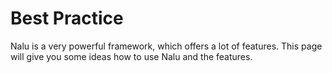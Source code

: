 # Best Practice

Nalu is a very powerful framework, which offers a lot of features. This page will give you some ideas how to use Nalu and the features.




[//]: # ()
[//]: # (Nalu supports simply setting SEO meta tags and the page title.)

[//]: # ()
[//]: # (Nalu will collect all SEO information during a routing and will update the SEO information at the end of a routing. To set a SEO-information call a `setter`-method.)

[//]: # ()
[//]: # (`setter`-methods are available for the following meta information:)

[//]: # ()
[//]: # (* **title**: updates the title of the host page)

[//]: # ()
[//]: # (Standard meta tags:)

[//]: # ()
[//]: # (* **description**: meta tag with name 'description')

[//]: # (* **keywords**: meta tag with name 'keywords')

[//]: # (* **robots**: meta tag with name 'robots')

[//]: # ()
[//]: # (Meta tags for Facebook integration:)

[//]: # ()
[//]: # (* **og:title**: the 'og:title' meta tag)

[//]: # (* **og:image**: the 'og:image' meta tag)

[//]: # (* **og:type**: the 'og:type' meta tag)

[//]: # (* **og:url**: the 'og:url' meta tag)

[//]: # (* **og:sitename**: the 'og:sitename' meta tag)

[//]: # (* **og:description**: the 'og:description' meta tag)

[//]: # ()
[//]: # (Meta tags for Twitter integration:)

[//]: # ()
[//]: # (* **twitter:card**: the 'twitter:card' meta tag)

[//]: # (* **twitter:title**: the 'twitter:title' meta tag)

[//]: # (* **twitter:description**: the 'twitter:description' meta tag)

[//]: # (* **twitter:image**: the 'twitter:image' meta tag)

[//]: # (* **twitter:site**: the 'twitter:site' meta tag)

[//]: # (* **twitter:creator**: the 'twitter:creator' meta tag)

[//]: # ()
[//]: # (To set these values use the following code:)

[//]: # ()
[//]: # (```java)

[//]: # (     SeoDataProvider.get&#40;&#41;)

[//]: # (                     .setTitle&#40;"Example - Edit Persons Name: >>" + this.person.getName&#40;&#41; + ", " + this.person.getFirstName&#40;&#41;&#41;;)

[//]: # ()
[//]: # (      SeoDataProvider.get&#40;&#41;)

[//]: # (                     .setDescription&#40;"Here you will edit the person selected from the result list"&#41;;)

[//]: # (      SeoDataProvider.get&#40;&#41;)

[//]: # (                     .setKeywords&#40;"Person, edit, cool"&#41;;)

[//]: # (      SeoDataProvider.get&#40;&#41;)

[//]: # (                     .setRobots&#40;"index,follow"&#41;;)

[//]: # (      SeoDataProvider.get&#40;&#41;)

[//]: # (                     .setOgDescription&#40;"I am OG description ..."&#41;;)

[//]: # (      SeoDataProvider.get&#40;&#41;)

[//]: # (                     .setOgImage&#40;"http://www.gwtproject.org"&#41;;)

[//]: # (      SeoDataProvider.get&#40;&#41;)

[//]: # (                     .setOgSiteName&#40;"Max Mustermann"&#41;;)

[//]: # (      SeoDataProvider.get&#40;&#41;)

[//]: # (                     .setOgTitle&#40;"Title: Max Mustermann"&#41;;)

[//]: # (      SeoDataProvider.get&#40;&#41;)

[//]: # (                     .setOgType&#40;"website"&#41;;)

[//]: # (      SeoDataProvider.get&#40;&#41;)

[//]: # (                     .setOgUrl&#40;"http://www.gwtproject.org"&#41;;)

[//]: # (                     )
[//]: # (      SeoDataProvider.get&#40;&#41;)

[//]: # (                     .setTwitterCard&#40;"Twitter Card: Max Mustermann"&#41;;)

[//]: # (      SeoDataProvider.get&#40;&#41;)

[//]: # (                     .setTwitterCreator&#40;"Twitter Creator"&#41;;)

[//]: # (      SeoDataProvider.get&#40;&#41;)

[//]: # (                     .setTwitterDescription&#40;"Twitter Description"&#41;;)

[//]: # (      SeoDataProvider.get&#40;&#41;)

[//]: # (                     .setTwitterImage&#40;"http://www.gwtproject.org"&#41;;)

[//]: # (      SeoDataProvider.get&#40;&#41;)

[//]: # (                     .setTwitterSite&#40;"http://www.gwtproject.org"&#41;;)

[//]: # (      SeoDataProvider.get&#40;&#41;)

[//]: # (                     .setTwitterTitle&#40;"Twitter Title"&#41;;)

[//]: # (```)

[//]: # ()
[//]: # (In case a routing is handled by more than one controller and the second controllers also tries to update the SEO data, Nalu will use the data the first controller has set!)

[//]: # ()
[//]: # (In case a controller wants to make sure that the value is used, call: ` SeoDataProvider.get&#40;&#41;.setTwitterTitle&#40;"Twitter Title", true&#41;;`-method. In this case the value will be set even there is already a value.)

[//]: # ()
[//]: # (After Nalu has updated the SEO tags, the data gets reset.)

[//]: # ()
[//]: # (Nalu will only update the tags which gets change by the current routing. No tags will be removed!)

[//]: # ()
[//]: # (**Note:**)

[//]: # (Meta tags will only be updated in case the routing was successful!)
